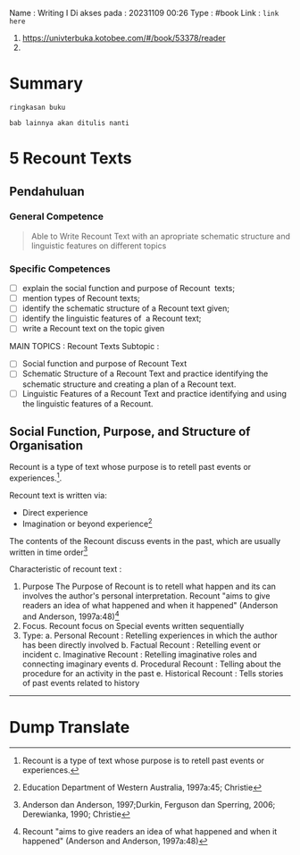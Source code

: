 Name : Writing I
Di akses pada : 20231109 00:26
Type : #book
Link : `link here`
1. https://univterbuka.kotobee.com/#/book/53378/reader
2. 

# Summary
`ringkasan buku`


`bab lainnya akan ditulis nanti`
# 5 Recount Texts
## Pendahuluan
### General Competence
>Able to Write Recount Text with an apropriate schematic structure and linguistic features on different topics

### Specific  Competences
- [ ] explain the social function and purpose of Recount  texts;
- [ ] mention types of Recount texts;
- [ ] identify the schematic structure of a Recount text given;
- [ ] identify the linguistic features of  a Recount text;
- [ ] write a Recount text on the topic given

MAIN TOPICS : Recount Texts
Subtopic :
- [ ] Social function and purpose of Recount Text
- [ ] Schematic Structure of a Recount Text and practice identifying the schematic structure and creating a plan of a Recount text.
- [ ] Linguistic Features of a Recount Text and practice identifying and using the linguistic features of a Recount. 

## Social Function, Purpose, and Structure of Organisation 
Recount is a type of text whose purpose is to retell past events or experiences.[^1].

Recount text is written via:
- Direct experience
- Imagination or beyond experience[^2]

The contents of the Recount discuss events in the past, which are usually written in time order[^3]

Characteristic of recount text :
1. Purpose
	The Purpose of Recount is to retell what happen and its can involves the author's personal interpretation. Recount "aims to give readers an idea of ​​what happened and when it happened" (Anderson and Anderson, 1997a:48)[^4]
2. Focus. Recount focus on Special events written sequentially
3. Type:
	a. Personal Recount : Retelling experiences in which the author has been directly involved
	b. Factual Recount : Retelling event or incident 
	c. Imaginative Recount : Retelling imaginative roles and connecting imaginary events
	d. Procedural Recount : Telling about the procedure for an activity in the past
	e. Historical Recount : Tells stories of past events related to history






___
# Dump Translate
[^1]:Recount is a type of text whose purpose is to retell past events or experiences.
[^2]:Education Department of Western Australia, 1997a:45; Christie
[^3]:Anderson dan Anderson, 1997;Durkin, Ferguson dan Sperring, 2006; Derewianka, 1990; Christie
[^4]:Recount "aims to give readers an idea of ​​what happened and when it happened" (Anderson and Anderson, 1997a:48)